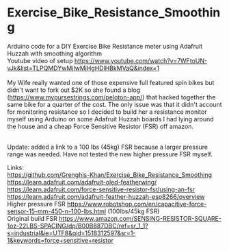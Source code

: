 # Exercise_Bike_Resistance_Smoothing
Arduino code for a DIY Exercise Bike Resistance meter using Adafruit Huzzah with smoothing algorithm<br/>
Youtube video of setup https://www.youtube.com/watch?v=7WFtoUN-vJk&list=TLPQMDYwMjIwMjHgHDlHBkMVaQ&index=1<br/><br/>
My Wife really wanted one of those expensive full featured spin bikes but didn't want to fork out $2K so she found a blog (https://www.mypursestrings.com/peloton-app/) that hacked together the same bike for a quarter of the cost. The only issue was that it didn't account for  monitoring resistance so I decided to build her a resistance monitor myself using Arduino on some Adafruit Huzzah boards I had lying around the house and a cheap Force Sensitive Resistor (FSR) off amazon.<br/><br/>

Update: added a link to a 100 lbs (45kg) FSR because a larger pressure range was needed. Have not tested the new higher pressure FSR myself.

Links:<br/>
https://github.com/Grenghis-Khan/Exercise_Bike_Resistance_Smoothing<br/>
https://learn.adafruit.com/adafruit-oled-featherwing/<br/>
https://learn.adafruit.com/force-sensitive-resistor-fsr/using-an-fsr<br/>
https://learn.adafruit.com/adafruit-feather-huzzah-esp8266/overview<br/>
Higher pressure FSR https://www.robotshop.com/en/capacitive-force-sensor-15-mm-450-n-100-lbs.html (100lbs/45kg FSR)<br/>
Original build FSR https://www.amazon.com/SENSING-RESISTOR-SQUARE-1oz-22LBS-SPACING/dp/B00B887DBC/ref=sr_1_1?s=industrial&ie=UTF8&qid=1518312597&sr=1-1&keywords=force+sensitive+resistor
